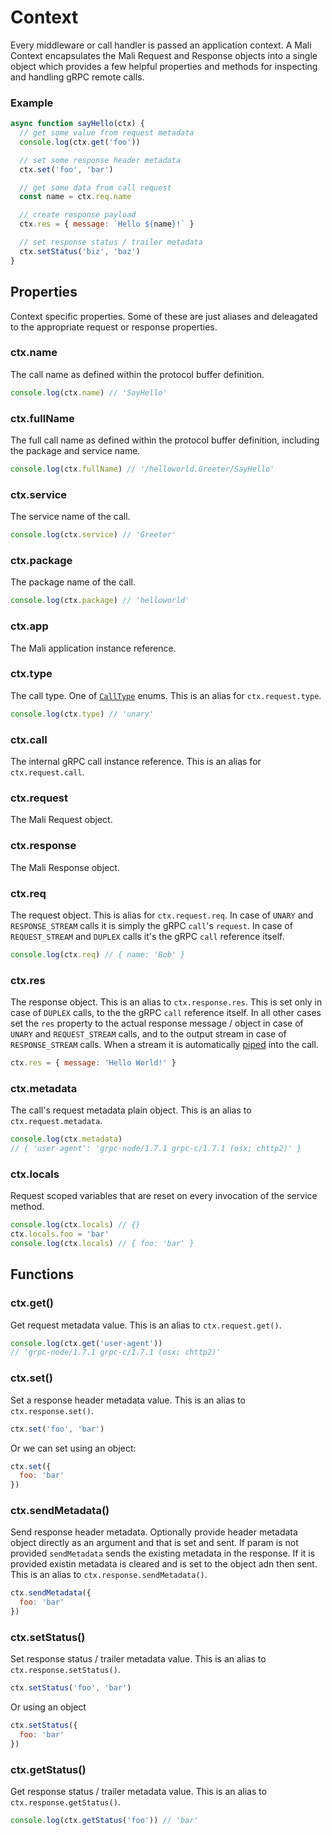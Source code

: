 # Context

Every middleware or call handler is passed an application context. A Mali Context
encapsulates the Mali Request and Response objects into a single object which
provides a few helpful properties and methods for inspecting and handling gRPC remote calls.

### Example

```js
async function sayHello(ctx) {
  // get some value from request metadata
  console.log(ctx.get('foo'))

  // set some response header metadata
  ctx.set('foo', 'bar')

  // get some data from call request
  const name = ctx.req.name

  // create response payload
  ctx.res = { message: `Hello ${name}!` }

  // set response status / trailer metadata
  ctx.setStatus('biz', 'baz')
}
```

## Properties

Context specific properties. Some of these are just aliases and deleagated to the appropriate request or response properties.

### ctx.name

The call name as defined within the protocol buffer definition.

```js
console.log(ctx.name) // 'SayHello'
```

### ctx.fullName

The full call name as defined within the protocol buffer definition, including the package and service name.

```js
console.log(ctx.fullName) // '/helloworld.Greeter/SayHello'
```

### ctx.service

The service name of the call.

```js
console.log(ctx.service) // 'Greeter'
```

### ctx.package

The package name of the call.

```js
console.log(ctx.package) // 'helloworld'
```

### ctx.app

The Mali application instance reference.

### ctx.type

The call type. One of [`CallType`](https://mali.github.io/mali-call-types) enums.
This is an alias for `ctx.request.type`.

```js
console.log(ctx.type) // 'unary'
```

### ctx.call

The internal gRPC call instance reference. This is an alias for `ctx.request.call`.

### ctx.request

The Mali Request object.

### ctx.response

The Mali Response object.

### ctx.req

The request object. This is alias for `ctx.request.req`.
In case of `UNARY` and `RESPONSE_STREAM` calls it is simply the gRPC `call`'s `request`. 
In case of `REQUEST_STREAM` and `DUPLEX` calls it's the gRPC `call` reference itself.

```js
console.log(ctx.req) // { name: 'Bob' }
```

### ctx.res

The response object. This is an alias to `ctx.response.res`.
This is set only in case of `DUPLEX` calls, to the the gRPC `call` reference itself.
In all other cases set the `res` property to the actual response message / object in case of `UNARY` and `REQUEST_STREAM` calls, and to the output stream in case of `RESPONSE_STREAM` calls. 
When a stream it is automatically [piped](https://nodejs.org/api/stream.html#stream_event_pipe) into the call.

```js
ctx.res = { message: 'Hello World!' }
```

### ctx.metadata

The call's request metadata plain object. This is an alias to `ctx.request.metadata`.

```js
console.log(ctx.metadata)
// { 'user-agent': 'grpc-node/1.7.1 grpc-c/1.7.1 (osx; chttp2)' }
```

### ctx.locals

Request scoped variables that are reset on every invocation of the service method.

```js
console.log(ctx.locals) // {}
ctx.locals.foo = 'bar'
console.log(ctx.locals) // { foo: 'bar' }
```

## Functions

### ctx.get()

Get request metadata value. This is an alias to `ctx.request.get()`.

```js
console.log(ctx.get('user-agent'))
// 'grpc-node/1.7.1 grpc-c/1.7.1 (osx; chttp2)'
```

### ctx.set()

Set a response header metadata value. This is an alias to `ctx.response.set()`.

```js
ctx.set('foo', 'bar')
```

Or we can set using an object:

```js
ctx.set({
  foo: 'bar'
})
```

### ctx.sendMetadata()

Send response header metadata. Optionally provide header metadata object directly as an argument and that is set and sent. If param is not provided `sendMetadata` sends the existing metadata in the response. If it is provided existin metadata is cleared and is set to the object adn then sent. This is an alias to `ctx.response.sendMetadata()`.

```js
ctx.sendMetadata({
  foo: 'bar'
})
```

### ctx.setStatus()

Set response status / trailer metadata value. This is an alias to `ctx.response.setStatus()`.

```js
ctx.setStatus('foo', 'bar')
```

Or using an object

```js
ctx.setStatus({
  foo: 'bar'
})
```

### ctx.getStatus()

Get response status / trailer metadata value. This is an alias to `ctx.response.getStatus()`.

```js
console.log(ctx.getStatus('foo')) // 'bar'
```
